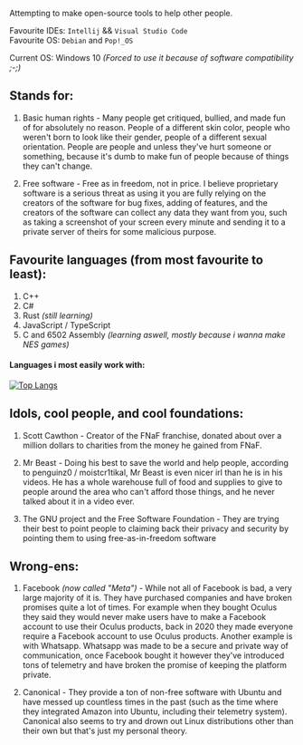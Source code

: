 Attempting to make open-source tools to help other people.<br>

Favourite IDEs: `Intellij` && `Visual Studio Code`<br>
Favourite OS: `Debian` and `Pop!_OS`<br>

Current OS: Windows 10  *(Forced to use it because of software compatibility ;-;)*

## Stands for:
  1. Basic human rights - Many people get critiqued, bullied, and made fun of for absolutely no reason. People of a different skin color, people who weren't born to look like their gender, people of a different sexual orientation. People are people and unless they've hurt someone or something, because it's dumb to make fun of people because of things they can't change.

  2. Free software - Free as in freedom, not in price. I believe proprietary software is a serious threat as using it you are fully relying on the creators of the software for bug fixes, adding of features, and the creators of the software can collect any data they want from you, such as taking a screenshot of your screen every minute and sending it to a private server of theirs for some malicious purpose.

## Favourite languages (from most favourite to least):
  1. C++
  2. C#
  3. Rust *(still learning)*
  3. JavaScript / TypeScript
  4. C and 6502 Assembly *(learning aswell, mostly because i wanna make NES games)*

#### Languages i most easily work with:
[![Top Langs](https://github-readme-stats.vercel.app/api/top-langs/?username=FlooferLand&layout=compact&theme=onedark)](https://github.com/anuraghazra/github-readme-stats)

## Idols, cool people, and cool foundations:
  1. Scott Cawthon - Creator of the FNaF franchise, donated about over a million dollars to charities from the money he gained from FNaF.

  2. Mr Beast - Doing his best to save the world and help people, according to penguinz0 / moistcr1tikal, Mr Beast is even nicer irl than he is in his videos. He has a whole warehouse full of food and supplies to give to people around the area who can't afford those things, and he never talked about it in a video ever.

  3. The GNU project and the Free Software Foundation - They are trying their best to point people to claiming back their privacy and security by pointing them to using free-as-in-freedom software

## Wrong-ens:
  1. Facebook *(now called "Meta")* - While not all of Facebook is bad, a very large majority of it is. They have purchased companies and have broken promises quite a lot of times. For example when they bought Oculus they said they would never make users have to make a Facebook account to use their Oculus products, back in 2020 they made everyone require a Facebook account to use Oculus products. Another example is with Whatsapp. Whatsapp was made to be a secure and private way of communication, once Facebook bought it however they've introduced tons of telemetry and have broken the promise of keeping the platform private.

  2. Canonical - They provide a ton of non-free software with Ubuntu and have messed up countless times in the past (such as the time where they integrated Amazon into Ubuntu, including their telemetry system). Canonical also seems to try and drown out Linux distributions other than their own but that's just my personal theory.
